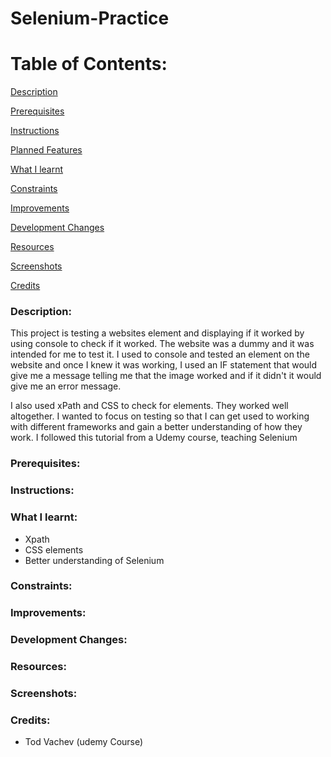 # Selenium-Practice

# Table of Contents:

[Description](#Description)  
<a name="Description"/>

[Prerequisites](#Prerequisites)  
<a name="Prerequisites"/>

[Instructions](#Instructions)  
<a name="Instructions"/>

[Planned Features](#Planned_Features)  
<a name="Planned_Features"/>

[What I learnt](#What_I_Learnt)  
<a name="What_I_Learnt"/>

[Constraints](#Constraints)  
<a name="Constraints"/>

[Improvements](#Improvements)  
<a name="Improvements"/>

[Development Changes](#Development_Changes)  
<a name="Development_Changes"/>

[Resources](#Resources)  
<a name="Resources"/>

[Screenshots](#Screenshots)
<a name="Screenshots"/>

[Credits](#Credits)  
<a name="Credits"/>

### Description: 

This project is testing a websites element and displaying if it worked by using console to check if it worked. The website was a dummy and it was intended for me to test it. I used to console and tested an element on the website and once I knew it was working, I used an IF statement that would give me a message telling me that the image worked and if it didn't it would give me an error message.

I also used xPath and CSS to check for elements. They worked well altogether. I wanted to focus on testing so that I can get used to working with different frameworks and gain a better understanding of how they work. I followed this tutorial from a Udemy course, teaching Selenium

### Prerequisites:

### Instructions:

### What I learnt:
- Xpath
- CSS elements
- Better understanding of Selenium

### Constraints:

### Improvements:

### Development Changes:

### Resources:

### Screenshots:

### Credits:
- Tod Vachev (udemy Course)
